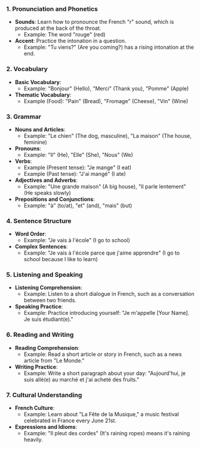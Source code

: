 ### 1. **Pronunciation and Phonetics**

- **Sounds**: Learn how to pronounce the French "r" sound, which is produced at the back of the throat.
    - Example: The word "rouge" (red) 
- **Accent**: Practice the intonation in a question.
    - Example: "Tu viens?" (Are you coming?) has a rising intonation at the end.

### 2. **Vocabulary**

- **Basic Vocabulary**:
    - Example: "Bonjour" (Hello), "Merci" (Thank you), "Pomme" (Apple)
- **Thematic Vocabulary**:
    - Example (Food): "Pain" (Bread), "Fromage" (Cheese), "Vin" (Wine)

### 3. **Grammar**

- **Nouns and Articles**:
    - Example: "Le chien" (The dog, masculine), "La maison" (The house, feminine)
- **Pronouns**:
    - Example: "Il" (He), "Elle" (She), "Nous" (We)
- **Verbs**:
    - Example (Present tense): "Je mange" (I eat)
    - Example (Past tense): "J'ai mangé" (I ate)
- **Adjectives and Adverbs**:
    - Example: "Une grande maison" (A big house), "Il parle lentement" (He speaks slowly)
- **Prepositions and Conjunctions**:
    - Example: "à" (to/at), "et" (and), "mais" (but)

### 4. **Sentence Structure**

- **Word Order**:
    - Example: "Je vais à l'école" (I go to school)
- **Complex Sentences**:
    - Example: "Je vais à l'école parce que j'aime apprendre" (I go to school because I like to learn)

### 5. **Listening and Speaking**

- **Listening Comprehension**:
    - Example: Listen to a short dialogue in French, such as a conversation between two friends.
- **Speaking Practice**:
    - Example: Practice introducing yourself: "Je m'appelle [Your Name]. Je suis étudiant(e)."

### 6. **Reading and Writing**

- **Reading Comprehension**:
    - Example: Read a short article or story in French, such as a news article from "Le Monde."
- **Writing Practice**:
    - Example: Write a short paragraph about your day: "Aujourd'hui, je suis allé(e) au marché et j'ai acheté des fruits."

### 7. **Cultural Understanding**

- **French Culture**:
    - Example: Learn about "La Fête de la Musique," a music festival celebrated in France every June 21st.
- **Expressions and Idioms**:
    - Example: "Il pleut des cordes" (It's raining ropes) means it's raining heavily.